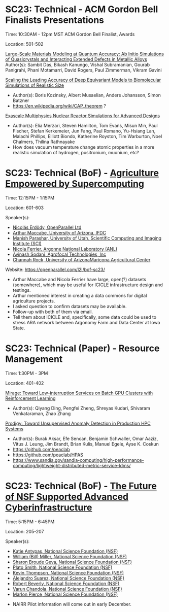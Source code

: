 # SC23: Technical - ACM Gordon Bell Finalists Presentations

Time: 10:30AM - 12pm MST	ACM Gordon Bell Finalist, Awards

Location: 501-502	

[Large-Scale Materials Modeling at Quantum Accuracy: Ab Initio Simulations of Quasicrystals and Interacting Extended Defects in Metallic Alloys](https://sc23.conference-program.com/presentation/?id=gb104&sess=sess296)
Author(s): Sambit Das, Bikash Kanungo, Vishal Subramanian, Gourab Panigrahi, Phani Motamarri, David Rogers, Paul Zimmerman, Vikram Gavini

[Scaling the Leading Accuracy of Deep Equivariant Models to Biomolecular Simulations of Realistic Size](https://sc23.conference-program.com/presentation/?id=gb108&sess=sess296)
- Author(s): Boris Kozinsky, Albert Musaelian, Anders Johansson, Simon Batzner
- https://en.wikipedia.org/wiki/CAP_theorem ?

[Exascale Multiphysics Nuclear Reactor Simulations for Advanced Designs](https://sc23.conference-program.com/presentation/?id=gb105&sess=sess296)
- Author(s): Elia Merzari, Steven Hamilton, Tom Evans, Misun Min, Paul Fischer, Stefan Kerkemeier, Jun Fang, Paul Romano, Yu-Hsiang Lan, Malachi Phillips, Elliott Biondo, Katherine Royston, Tim Warburton, Noel Chalmers, Thilina Rathnayake
- How does vacuum temperature change atomic properties in a more realistic simulation of hydrogen, positronium, muonium, etc?

# SC23: Technical (BoF) - [Agriculture Empowered by Supercomputing](https://sc23.conference-program.com/presentation/?id=bof172&sess=sess379)

Time: 12:15PM - 1:15PM

Location: 601-603

Speaker(s):
- [Nicolás Erdödy, OpenParallel Ltd](https://sc23.conference-program.com/organization/?inst=9959012064334456442)
- [Arthur Maccabe, University of Arizona, IFDC](https://sc23.conference-program.com/presenter/?uid=966104)
- [Manish Parashar, University of Utah, Scientific Computing and Imaging Institute (SCI)](https://sc23.conference-program.com/presenter/?uid=219293)
- [Nicola Ferrier, Argonne National Laboratory (ANL)](https://sc23.conference-program.com/presenter/?uid=872863)
- [Avinash Sodani, Agrofocal Technologies, Inc](https://sc23.conference-program.com/presenter/?uid=134704)
- [Channah Rock, University of ArizonaMaricopa Agricultural Center](https://sc23.conference-program.com/presenter/?uid=789604)

Website: https://openparallel.com/l2l/bof-sc23/

- Arthur Maccabe and Nicola Ferrier have large, open(?) datasets (somewhere), which may be useful for ICICLE infrastructure design and testings.
- Arthur mentioned interest in creating a data commons for digital agriculture projects.
- I asked question to confirm datasets may be available. 
- Follow-up with both of them via email.
- Tell them about ICICLE and, specifically, some data could be used to stress ARA network between Argonomy Farm and Data Center at Iowa State. 

# SC23: Technical (Paper) - Resource Management

Time: 1:30PM - 3PM

Location: 401-402

[Mirage: Toward Low-interruption Services on Batch GPU Clusters with Reinforcement Learning](https://sc23.conference-program.com/presentation/?id=pap191&sess=sess180)
- Author(s): Qiyang Ding, Pengfei Zheng, Shreyas Kudari, Shivaram Venkataraman, Zhao Zhang

[Prodigy: Toward Unsupervised Anomaly Detection in Production HPC Systems](https://sc23.conference-program.com/presentation/?id=pap374&sess=sess180)
- Author(s): Burak Aksar, Efe Sencan, Benjamin Schwaller, Omar Aaziz, Vitus J. Leung, Jim Brandt, Brian Kulis, Manuel Egele, Ayse K. Coskun
- https://github.com/peaclab
- https://github.com/peaclab/HPAS
- https://www.sandia.gov/sandia-computing/high-performance-computing/lightweight-distributed-metric-service-ldms/

# SC23: Technical (BoF) - [The Future of NSF Supported Advanced Cyberinfrastructure](https://sc23.conference-program.com/presentation/?id=bof185&sess=sess340)

Time: 5:15PM - 6:45PM

Location: 205-207

Speaker(s):
- [Katie Antypas, National Science Foundation (NSF)](https://sc23.conference-program.com/presenter/?uid=002804)
- [William (Bill) Miller, National Science Foundation (NSF)](https://sc23.conference-program.com/presenter/?uid=760863)
- [Sharon Broude Geva, National Science Foundation (NSF)](https://sc23.conference-program.com/presenter/?uid=212804)
- [Plato Smith, National Science Foundation (NSF)](https://sc23.conference-program.com/presenter/?uid=281114)
- [Kevin Thompson, National Science Foundation (NSF)](https://sc23.conference-program.com/presenter/?uid=885653)
- [Alejandro Suarez, National Science Foundation (NSF)](https://sc23.conference-program.com/presenter/?uid=475473)
- [Robert Beverly, National Science Foundation (NSF)](https://sc23.conference-program.com/presenter/?uid=381114)
- [Varun Chandola, National Science Foundation (NSF)](https://sc23.conference-program.com/presenter/?uid=481114)
- [Marlon Pierce, National Science Foundation (NSF)](https://sc23.conference-program.com/presenter/?uid=581114)

* NAIRR Pilot information will come out in early December.
